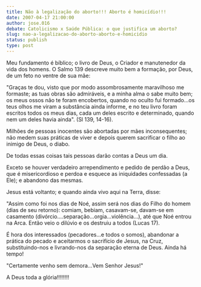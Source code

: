 ```yaml
---
title: Não à legalização do aborto!!! Aborto é homicídio!!!
date: 2007-04-17 21:00:00
author: jose.016
debate: Catolicismo x Saúde Pública: o que justifica um aborto?
slug: nao-a-legalizacao-do-aborto-aborto-e-homicidio
status: publish 
type: post
---
```


Meu fundamento é bíblico; o livro de Deus, o Criador e manutenedor da vida dos homens. O Salmo 139 descreve muito bem a formação, por Deus, de um feto no ventre de sua mãe:   

"Graças te dou, visto que por modo assombrosamente maravilhoso me formaste; as tuas obras são admiráveis, e a minha alma o sabe muito bem; os meus ossos não te foram encobertos, quando no oculto fui formado...os teus olhos me viram a substância ainda informe, e no teu livro foram escritos todos os meus dias, cada um deles escrito e determinado, quando nem um deles havia ainda". (Sl 139, 14-16).  

Milhões de pessoas inocentes são abortadas por mães inconsequentes; não medem suas práticas de viver e depois querem sacrificar o filho ao inimigo de Deus, o diabo.  

De todas essas coisas tais pessoas darão contas a Deus um dia.  

Exceto se houver verdadeiro arrependimento e pedido de perdão a Deus, que é misericordioso e perdoa e esquece as iniquidades confessadas (a Ele); e abandono das mesmas.  

Jesus está voltanto; e quando ainda vivo aqui na Terra, disse:  

"Assim como foi nos dias de Noé, assim será nos dias do Filho do homem (dias de seu retorno): comiam, bebiam, casavam-se, davam-se em casamento (divórcio....separação...orgia...violência...), até que Noé entrou na Arca. Então veio o dilúvio e os destruiu a todos (Lucas 17).  

É hora dos interessados (pecadores...e todos o somos), abandonar a prática do pecado e aceitarmos o sacrifício de Jesus, na Cruz, substituindo-nos e livrando-nos da separação eterna de Deus. Ainda há tempo!  

"Certamente venho sem demora...Vem Senhor Jesus!"  

A Deus toda a glória!!!!!!!!
